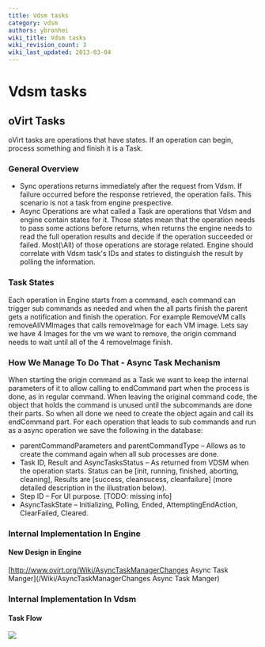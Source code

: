 ```yaml
---
title: Vdsm tasks
category: vdsm
authors: ybronhei
wiki_title: Vdsm tasks
wiki_revision_count: 3
wiki_last_updated: 2013-03-04
---
```


# Vdsm tasks

## oVirt Tasks

oVirt tasks are operations that have states. If an operation can begin, process something and finish it is a Task.

### General Overview

*   Sync operations returns immediately after the request from Vdsm. If failure occurred before the response retrieved, the operation fails. This scenario is not a task from engine prespective.
*   Async Operations are what called a Task are operations that Vdsm and engine contain states for it. Those states mean that the operation needs to pass some actions before returns, when returns the engine needs to read the full operation results and decide if the operation succeeded or failed. Most(\\All) of those operations are storage related. Engine should correlate with Vdsm task's IDs and states to distinguish the result by polling the information.

### Task States

Each operation in Engine starts from a command, each command can trigger sub commands as needed and when the all parts finish the parent gets a notification and finish the operation. For example RemoveVM calls removeAllVMImages that calls removeImage for each VM image. Lets say we have 4 Images for the vm we want to remove, the origin command needs to wait until all of the 4 removeImage finish.

### How We Manage To Do That - Async Task Mechanism

When starting the origin command as a Task we want to keep the internal parameters of it to allow calling to endCommand part when the process is done, as in regular command. When leaving the original command code, the object that holds the command is unused until the subcommands are done their parts. So when all done we need to create the object again and call its endCommand part. For each operation that leads to sub commands and run as a async operation we save the following in the database:

*   parentCommandParameters and parentCommandType – Allows as to create the command again when all sub processes are done.
*   Task ID, Result and AsyncTasksStatus – As returned from VDSM when the operation starts. Status can be [init, running, finished, aborting, cleaning], Results are [success, cleansucess, cleanfailure] (more detailed description in the illustration below).
*   Step ID – For UI purpose. [TODO: missing info]
*   AsyncTaskState – Initializing, Polling, Ended, AttemptingEndAction, ClearFailed, Cleared.

### Internal Implementation In Engine

#### New Design in Engine

[http://www.ovirt.org/Wiki/AsyncTaskManagerChanges Async Task Manger](/Wiki/AsyncTaskManagerChanges Async Task Manger)

### Internal Implementation In Vdsm

#### Task Flow

![](/images/wiki/Vdsmtasks.png)
